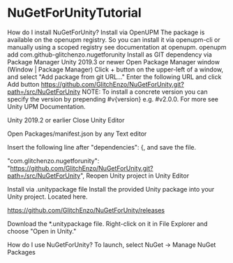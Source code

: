 # NuGetForUnityTutorial

How do I install NuGetForUnity?
Install via OpenUPM
The package is available on the openupm registry. So you can install it via openupm-cli or manually using a scoped registry see documentation at openupm.
openupm add com.github-glitchenzo.nugetforunity
Install as GIT dependency via Package Manager
Unity 2019.3 or newer
Open Package Manager window (Window | Package Manager)
Click + button on the upper-left of a window, and select "Add package from git URL..."
Enter the following URL and click Add button
https://github.com/GlitchEnzo/NuGetForUnity.git?path=/src/NuGetForUnity
NOTE: To install a concrete version you can specify the version by prepending #v{version} e.g. #v2.0.0. For more see Unity UPM Documentation.

Unity 2019.2 or earlier
Close Unity Editor

Open Packages/manifest.json by any Text editor

Insert the following line after "dependencies": {, and save the file.

"com.glitchenzo.nugetforunity": "https://github.com/GlitchEnzo/NuGetForUnity.git?path=/src/NuGetForUnity",
Reopen Unity project in Unity Editor

Install via .unitypackage file
Install the provided Unity package into your Unity project. Located here. 

https://github.com/GlitchEnzo/NuGetForUnity/releases

Download the *.unitypackage file. Right-click on it in File Explorer and choose "Open in Unity."

How do I use NuGetForUnity?
To launch, select NuGet → Manage NuGet Packages
